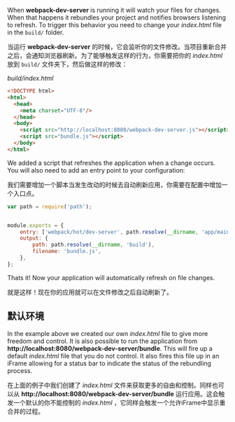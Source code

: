When **webpack-dev-server** is running it will watch your files for changes. When that happens it rebundles your project and notifies browsers listening to refresh. To trigger this behavior you need to change your *index.html* file in the `build/` folder.

当运行 **webpack-dev-server** 的时候，它会监听你的文件修改。当项目重新合并之后，会通知浏览器刷新。为了能够触发这样的行为，你需要把你的 *index.html* 放到 `build/` 文件夹下，然后做这样的修改：

*build/index.html*
```html
<!DOCTYPE html>
<html>
  <head>
    <meta charset="UTF-8"/>
  </head>
  <body>
    <script src="http://localhost:8080/webpack-dev-server.js"></script>
    <script src="bundle.js"></script>
  </body>
</html>
```

We added a script that refreshes the application when a change occurs. You will also need to add an entry point to your configuration:

我们需要增加一个脚本当发生改动的时候去自动刷新应用，你需要在配置中增加一个入口点。

```javascript
var path = require('path');


module.exports = {
    entry: ['webpack/hot/dev-server', path.resolve(__dirname, 'app/main.js')],
    output: {
        path: path.resolve(__dirname, 'build'),
        filename: 'bundle.js',
    },
};
```

Thats it! Now your application will automatically refresh on file changes.

就是这样！现在你的应用就可以在文件修改之后自动刷新了。

## 默认环境

In the example above we created our own *index.html* file to give more freedom and control. It is also possible to run the application from **http://localhost:8080/webpack-dev-server/bundle**. This will fire up a default *index.html* file that you do not control. It also fires this file up in an iFrame allowing for a status bar to indicate the status of the rebundling process.

在上面的例子中我们创建了 *index.html* 文件来获取更多的自由和控制。同样也可以从 **http://localhost:8080/webpack-dev-server/bundle** 运行应用。这会触发一个默认的你不能控制的 *index.html* ，它同样会触发一个允许iFrame中显示重合并的过程。